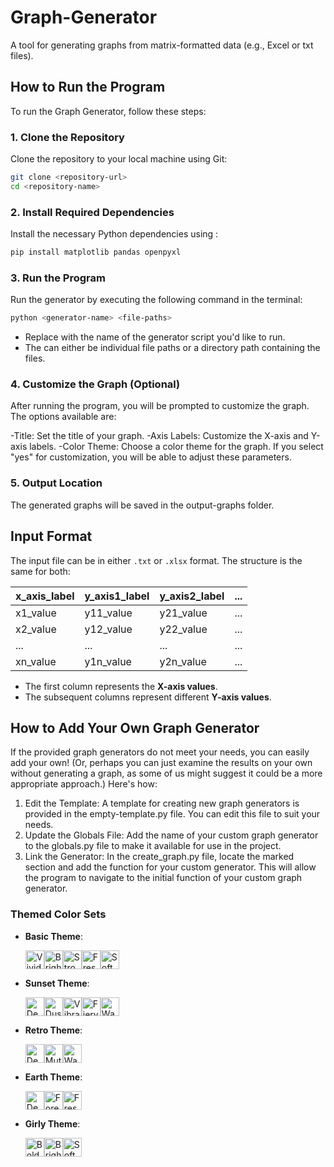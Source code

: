 # Graph-Generator
A tool for generating graphs from matrix-formatted data (e.g., Excel or txt files).

## How to Run the Program
To run the Graph Generator, follow these steps:

### 1. Clone the Repository
Clone the repository to your local machine using Git:

```bash
git clone <repository-url>
cd <repository-name>
```

### 2. Install Required Dependencies
Install the necessary Python dependencies using <pip>:

```bash
pip install matplotlib pandas openpyxl
```

### 3. Run the Program
Run the generator by executing the following command in the terminal:

```bash
python <generator-name> <file-paths>
```
- Replace <generator-name> with the name of the generator script you'd like to run.
- The <file-paths> can either be individual file paths or a directory path containing the files.

### 4. Customize the Graph (Optional)

After running the program, you will be prompted to customize the graph. The options available are:

-Title: Set the title of your graph.
-Axis Labels: Customize the X-axis and Y-axis labels.
-Color Theme: Choose a color theme for the graph.
If you select "yes" for customization, you will be able to adjust these parameters.

### 5.  Output Location

The generated graphs will be saved in the output-graphs folder.

## Input Format

The input file can be in either `.txt` or `.xlsx` format. The structure is the same for both:

| x_axis_label  | y_axis1_label  | y_axis2_label  | ... |
|---------------|----------------|----------------|-----|
| x1_value      | y11_value      | y21_value      | ... |
| x2_value      | y12_value      | y22_value      | ... |
| ...           | ...            | ...            | ... |
| xn_value      | y1n_value      | y2n_value      | ... |

- The first column represents the **X-axis values**.
- The subsequent columns represent different **Y-axis values**.


## How to Add Your Own Graph Generator

If the provided graph generators do not meet your needs, you can easily add your own! (Or, perhaps you can just examine the results on your own without generating a graph, as some of us might suggest it could be a more appropriate approach.) Here's how:

1. Edit the Template: A template for creating new graph generators is provided in the empty-template.py file. You can edit this file to suit your needs.
2. Update the Globals File: Add the name of your custom graph generator to the globals.py file to make it available for use in the project.
3. Link the Generator: In the create_graph.py file, locate the marked section and add the function for your custom generator. This will allow the program to navigate to the initial function of your custom graph generator.

### Themed Color Sets

- **Basic Theme**:  
  <div style="display: flex; flex-wrap: wrap;">
    <img src="https://www.colorhexa.com/4394e5.png" width="30" height="30" alt="Vivid Blue"> 
    <img src="https://www.colorhexa.com/f5921b.png" width="30" height="30" alt="Bright Orange">
    <img src="https://www.colorhexa.com/5e40be.png" width="30" height="30" alt="Strong Purple">
    <img src="https://www.colorhexa.com/87bb62.png" width="30" height="30" alt="Fresh Green">
    <img src="https://www.colorhexa.com/d46fad.png" width="30" height="30" alt="Soft Pink">
  </div>

- **Sunset Theme**:  
  <div style="display: flex; flex-wrap: wrap;">
    <img src="https://www.colorhexa.com/003f5c.png" width="30" height="30" alt="Deep Twilight Blue">
    <img src="https://www.colorhexa.com/58508d.png" width="30" height="30" alt="Dusk Purple">
    <img src="https://www.colorhexa.com/bc5090.png" width="30" height="30" alt="Vibrant Sunset Magenta">
    <img src="https://www.colorhexa.com/ff6361.png" width="30" height="30" alt="Fiery Red-Orange Sunset">
    <img src="https://www.colorhexa.com/ffa600.png" width="30" height="30" alt="Warm Golden Glow">
  </div>

- **Retro Theme**:  
  <div style="display: flex; flex-wrap: wrap;">
    <img src="https://www.colorhexa.com/780c28.png" width="30" height="30" alt="Deep Vintage Red">
    <img src="https://www.colorhexa.com/6e8e59.png" width="30" height="30" alt="Muted Olive Green">
    <img src="https://www.colorhexa.com/df6d14.png" width="30" height="30" alt="Warm Burnt Orange">
  </div>

- **Earth Theme**:  
  <div style="display: flex; flex-wrap: wrap;">
    <img src="https://www.colorhexa.com/27445d.png" width="30" height="30" alt="Deep Ocean Blue">
    <img src="https://www.colorhexa.com/497d74.png" width="30" height="30" alt="Forest Teal">
    <img src="https://www.colorhexa.com/a0c878.png" width="30" height="30" alt="Fresh Nature Green">
  </div>

- **Girly Theme**:  
  <div style="display: flex; flex-wrap: wrap;">
    <img src="https://www.colorhexa.com/69247c.png" width="30" height="30" alt="Bold Feminine Purple">
    <img src="https://www.colorhexa.com/da498d.png" width="30" height="30" alt="Bright Pink">
    <img src="https://www.colorhexa.com/fac67a.png" width="30" height="30" alt="Soft Golden Peach">
  </div>

